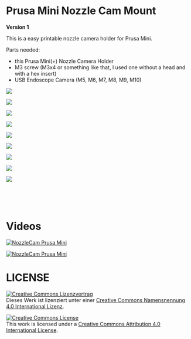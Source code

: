 # Prusa Mini Nozzle Cam Mount

__Version 1__


This is a easy printable nozzle camera holder for Prusa Mini.

Parts needed:
- this Prusa Mini(+) Nozzle Camera Holder
- M3 screw (M3x4 or something like that, I used one without a head and with a hex insert)
- USB Endoscope Camera (M5, M6, M7, M8, M9, M10)

![](img/prusa-mini-nozzle-cam.png)


![](img/DSC01674.JPG)

![](img/DSC01677.JPG)

![](img/DSC01681.JPG)

![](img/DSC01684.JPG)

![](img/DSC01685.JPG)

![](img/DSC01686.JPG)

![](img/DSC01687.JPG)

![](img/DSC01688.JPG)

<br>
<br>
<br>

# __Videos__

<a href="https://imgur.com/nMllFgK.mp4"><img src="https://i.imgur.com/nMllFgK.jpg" title="Imgur: Prusa Mini NozzleCam" alt="NozzleCam Prusa Mini" /></a>

<a href="https://i.imgur.com/PkKVFWg.mp4" title="Imgur: Prusa Mini NozzleCam"><img src="https://i.imgur.com/PkKVFWg.jpg" alt="NozzleCam Prusa Mini" /></a>


# LICENSE

<dl>
<a rel="license" href="http://creativecommons.org/licenses/by/4.0/"><img alt="Creative Commons Lizenzvertrag" style="border-width:0" src="https://i.creativecommons.org/l/by/4.0/88x31.png" /></a><br />Dieses Werk ist lizenziert unter einer <a rel="license" href="http://creativecommons.org/licenses/by/4.0/">Creative Commons Namensnennung 4.0 International Lizenz</a>.
</dl>

<dl>
<a rel="license" href="http://creativecommons.org/licenses/by/4.0/"><img alt="Creative Commons License" style="border-width:0" src="https://i.creativecommons.org/l/by/4.0/88x31.png" /></a><br />This work is licensed under a <a rel="license" href="http://creativecommons.org/licenses/by/4.0/">Creative Commons Attribution 4.0 International License</a>.
</dl>
